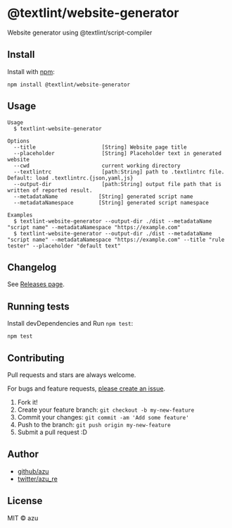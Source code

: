 # @textlint/website-generator

Website generator using @textlint/script-compiler

## Install

Install with [npm](https://www.npmjs.com/):

    npm install @textlint/website-generator

## Usage

    Usage
      $ textlint-website-generator 
 
    Options
      --title                     [String] Website page title
      --placeholder               [String] Placeholder text in generated website
      --cwd                       current working directory
      --textlintrc                [path:String] path to .textlintrc file. Default: load .textlintrc.{json,yaml,js}
      --output-dir                [path:String] output file path that is written of reported result.
      --metadataName             [String] generated script name
      --metadataNamespace        [String] generated script namespace
 
    Examples
      $ textlint-website-generator --output-dir ./dist --metadataName "script name" --metadataNamespace "https://example.com"
      $ textlint-website-generator --output-dir ./dist --metadataName "script name" --metadataNamespace "https://example.com" --title "rule tester" --placeholder "default text" 

## Changelog

See [Releases page](https://github.com/textlint/editor/releases).

## Running tests

Install devDependencies and Run `npm test`:

    npm test

## Contributing

Pull requests and stars are always welcome.

For bugs and feature requests, [please create an issue](https://github.com/textlint/editor/issues).

1. Fork it!
2. Create your feature branch: `git checkout -b my-new-feature`
3. Commit your changes: `git commit -am 'Add some feature'`
4. Push to the branch: `git push origin my-new-feature`
5. Submit a pull request :D

## Author

- [github/azu](https://github.com/azu)
- [twitter/azu_re](https://twitter.com/azu_re)

## License

MIT © azu
